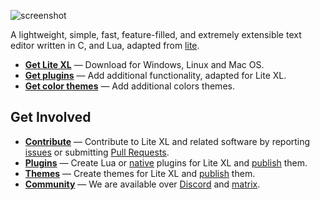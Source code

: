 ![screenshot]

A lightweight, simple, fast, feature-filled, and extremely extensible text editor written in C, and Lua, adapted from [lite].

* **[Get Lite XL]** — Download for Windows, Linux and Mac OS.
* **[Get plugins]** — Add additional functionality, adapted for Lite XL.
* **[Get color themes]** — Add additional colors themes.

## Get Involved

- **[Contribute]** — Contribute to Lite XL and related software by reporting [issues] or submitting [Pull Requests].
- **[Plugins][Get Plugins]** — Create Lua or [native] plugins for Lite XL and [publish][plugins-publish] them.
- **[Themes][Get color themes]** — Create themes for Lite XL and [publish][colors-publish] them.
- **[Community][Discord]** — We are available over [Discord] and [matrix].


[screenshot]:       https://user-images.githubusercontent.com/20792268/260222649-fecc0ddc-0dd2-467e-bc8f-3f753f318f1e.png
[lite]:             https://github.com/rxi/lite/
[Get Lite XL]:      https://github.com/lite-xl/lite-xl/releases/latest
[Get plugins]:      https://github.com/lite-xl/lite-xl-plugins
[Get color themes]: https://github.com/lite-xl/lite-xl-colors
[Contribute]:       https://github.com/lite-xl/lite-xl
[issues]:           https://github.com/lite-xl/lite-xl/issues
[Pull Requests]:    https://github.com/lite-xl/lite-xl/pulls
[native]:           https://github.com/lite-xl/lite-xl-sample-native-plugin
[plugins-publish]:  https://github.com/lite-xl/lite-xl-plugins/pulls
[colors-publish]:   https://github.com/lite-xl/lite-xl-colors/pulls
[Discord]:          https://discord.gg/UQKnzBhY5H
[matrix]:           https://matrix.to/#/#lite-xl-editor:matrix.org
